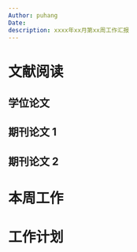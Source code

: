 ```yaml
---
Author: puhang
Date:
description: xxxx年xx月第xx周工作汇报
---
```

# 文献阅读

## 学位论文

## 期刊论文 1

## 期刊论文 2

# 本周工作

# 工作计划
